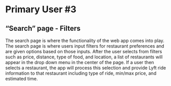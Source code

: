# Primary User #3
## “Search” page - Filters
The search page is where the functionality of the web app comes into play. The search page is where users input filters for restaurant preferences and are given options based on those inputs. After the user selects from filters such as price, distance, type of food, and location, a list of restaurants will appear in the drop down menu in the center of the page. If a user then selects a restaurant, the app will process this selection and provide Lyft ride information to that restaurant including type of ride, min/max price, and estimated time. 